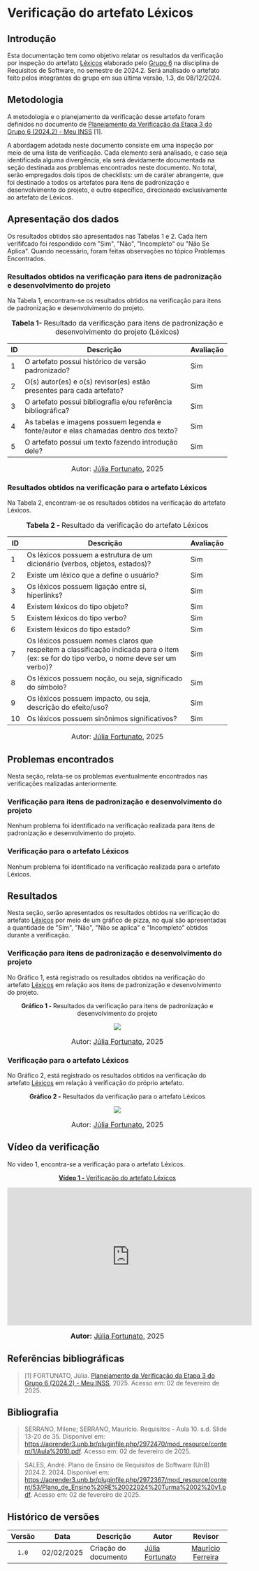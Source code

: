 # Verificação do artefato Léxicos

## Introdução

Esta documentação tem como objetivo relatar os resultados da verificação por inspeção do artefato [Léxicos](https://requisitos-de-software.github.io/2024.2-MeuINSS/modelagem_parte1/lexicos/) elaborado pelo [Grupo 6](https://requisitos-de-software.github.io/2024.2-MeuINSS/) na disciplina de Requisitos de Software, no semestre de 2024.2. Será analisado o artefato feito pelos integrantes do grupo em sua última versão, 1.3, de 08/12/2024.

## Metodologia

A metodologia e o planejamento da verificação desse artefato foram definidos no documento de [Planejamento da Verificação da Etapa 3 do Grupo 6 (2024.2) - Meu INSS](https://requisitos-de-software.github.io/2024.2-MeuINSS/verificacao/entrega3/planejamento/) [1].

A abordagem adotada neste documento consiste em uma inspeção por meio de uma lista de verificação. Cada elemento será analisado, e caso seja identificada alguma divergência, ela será devidamente documentada na seção destinada aos problemas encontrados neste documento. No total, serão empregados dois tipos de checklists: um de caráter abrangente, que foi destinado a todos os artefatos para itens de padronização e desenvolvimento do projeto, e outro específico, direcionado exclusivamente ao artefato de Léxicos.

## Apresentação dos dados

Os resultados obtidos são apresentados nas Tabelas 1 e 2. Cada item verififcado foi respondido com "Sim", "Não", "Incompleto" ou "Não Se Aplica". Quando necessário, foram feitas observações no tópico Problemas Encontrados. 

### Resultados obtidos na verificação para itens de padronização e desenvolvimento do projeto

Na Tabela 1, encontram-se os resultados obtidos na verificação para itens de padronização e desenvolvimento do projeto.

<div align="center">
<font size="3"><p style="text-align: center"><b>Tabela 1- </b> Resultado da verificação para itens de padronização e desenvolvimento do projeto (Léxicos)</p></font>

<table>
  <thead>
    <tr>
      <th>ID</th>
      <th>Descrição</th>
      <th>Avaliação</th>
    </tr>
  </thead>
  <tbody>
   <tr>
      <td>1</td>
      <td>O artefato possui histórico de versão padronizado?</td>
      <td>Sim</td>
    </tr>
    <tr>
      <td>2</td>
      <td>O(s) autor(es) e o(s) revisor(es) estão presentes para cada artefato?</td>
      <td>Sim</td>
    </tr>
    <tr>
      <td>3</td>
      <td>O artefato possui bibliografia e/ou referência bibliográfica?</td>
      <td>Sim</td>
    </tr>
    <tr>
      <td>4</td>
      <td>As tabelas e imagens possuem legenda e fonte/autor e elas chamadas dentro dos texto?</td>
      <td>Sim</td>
    </tr>
    <tr>
      <td>5</td>
      <td>O artefato possui um texto fazendo introdução dele?</td>
      <td>Sim</td>
    </tr>
  </tbody>
</table>

<font size="3"><p style="text-align: center">Autor: <a href="https://github.com/julia-fortunato">Júlia Fortunato</a>, 2025</p></font>
</div>

### Resultados obtidos na verificação para o artefato Léxicos

Na Tabela 2, encontram-se os resultados obtidos na verificação do artefato Léxicos.

<div align="center">
<font size="3"><p style="text-align: center"><b>Tabela 2 - </b> Resultado da verificação do artefato Léxicos </p></font>

<table>
 <thead>
    <tr>
      <th>ID</th>
      <th>Descrição</th>
      <th>Avaliação</th>
    </tr>
  </thead>
  <tbody>
    <tr>
      <td>1</td>
      <td>Os léxicos possuem a estrutura de um dicionário (verbos, objetos, estados)?</td>
      <td>Sim</td>
    </tr>
    <tr>
      <td>2</td>
      <td>Existe um léxico que a define o usuário?</td>
      <td>Sim</td>
    </tr>
    <tr>
      <td>3</td>
      <td>Os léxicos possuem ligação entre si, hiperlinks?</td>
      <td>Sim</td>
    </tr>
    <tr>
      <td>4</td>
      <td>Existem léxicos do tipo objeto?</td>
      <td>Sim</td>
    </tr>
    <tr>
      <td>5</td>
      <td>Existem léxicos do tipo verbo?</td>
      <td>Sim</td>
    </tr>
    <tr>
      <td>6</td>
      <td>Existem léxicos do tipo estado?</td>
      <td>Sim</td>
    </tr>
    <tr>
      <td>7</td>
      <td>Os léxicos possuem nomes claros que respeitem a classificação indicada para o item (ex: se for do tipo verbo, o nome deve ser um verbo)?</td>
      <td>Sim</td>
    </tr>
    <tr>
      <td>8</td>
      <td>Os léxicos possuem noção, ou seja, significado do símbolo?</td>
      <td>Sim</td>
    </tr>
    <tr>
      <td>9</td>
      <td>Os léxicos possuem impacto, ou seja, descrição do efeito/uso?</td>
      <td>Sim</td>
    </tr>
    <tr>
      <td>10</td>
      <td>Os léxicos possuem sinônimos significativos?</td>
      <td>Sim</td>
    </tr>
  </tbody>
</table>

<font size="3"><p style="text-align: center">Autor: <a href="https://github.com/julia-fortunato">Júlia Fortunato</a>, 2025</p></font>
</div>

## Problemas encontrados

Nesta seção, relata-se os problemas eventualmente encontrados nas verificações realizadas anteriormente.

### Verificação para itens de padronização e desenvolvimento do projeto

Nenhum problema foi identificado na verificação realizada para itens de padronização e desenvolvimento do projeto.

### Verificação para o artefato Léxicos

Nenhum problema foi identificado na verificação realizada para o artefato Léxicos. 

## Resultados

Nesta seção, serão apresentados os resultados obtidos na verificação do artefato [Léxicos](https://requisitos-de-software.github.io/2024.2-MeuINSS/modelagem_parte1/lexicos/) por meio de um gráfico de pizza, no qual são apresentadas a quantidade de "Sim", "Não", "Não se aplica" e "Incompleto" obtidos durante a verificação.

### Verificação para itens de padronização e desenvolvimento do projeto

No Gráfico 1, está registrado os resultados obtidos na verificação do artefato [Léxicos](https://requisitos-de-software.github.io/2024.2-MeuINSS/modelagem_parte1/lexicos/) em relação aos itens de padronização e desenvolvimento do projeto.

<div align="center">
  <p><b>Gráfico 1 - </b> Resultados da verificação para itens de padronização e desenvolvimento do projeto</p>

   <img src="../imagens/ucgeral.jpg">
    <font size="3"><p style="text-align: center">Autor: <a href="https://github.com/julia-fortunato">Júlia Fortunato</a>, 2025</p></font>
</div>

### Verificação para o artefato Léxicos

No Gráfico 2, está registrado os resultados obtidos na verificação do artefato [Léxicos](https://requisitos-de-software.github.io/2024.2-MeuINSS/modelagem_parte1/lexicos/) em relação à verificação do próprio artefato.

<div align="center">
  <p><b>Gráfico 2 - </b> Resultados da verificação para o artefato Léxicos</p>
    <img src="../imagens/ucgeral.jpg">
    <font size="3"><p style="text-align: center">Autor: <a href="https://github.com/julia-fortunato">Júlia Fortunato</a>, 2025</p></font>

</div>

## Vídeo da verificação

No vídeo 1, encontra-se a verificação para o artefato Léxicos.

<div align="center">

<p style="text-align: center"><a href="https://youtu.be/5BkWX7dV2Uk?si=a85JxUieVmgfNHhK" target="blanket"><b>Vídeo 1 - </b> Verificação do artefato Léxicos</a></p>

<iframe width="560" height="315" src="https://www.youtube.com/embed/5BkWX7dV2Uk?si=a85JxUieVmgfNHhK" title="YouTube video player" frameborder="0" allow="accelerometer; autoplay; clipboard-write; encrypted-media; gyroscope; picture-in-picture; web-share" referrerpolicy="strict-origin-when-cross-origin" allowfullscreen></iframe>

<font size="3"><p style="text-align: center"><b>Autor:</b> <a href="https://github.com/julia-fortunato">Júlia Fortunato</a>, 2025</p></font>

</div >

## Referências bibliográficas

> [1] FORTUNATO, Júlia. [Planejamento da Verificação da Etapa 3 do Grupo 6 (2024.2) - Meu INSS](https://requisitos-de-software.github.io/2024.2-MeuINSS/verificacao/entrega3/planejamento/), 2025. Acesso em: 02 de fevereiro de 2025.

## Bibliografia

> SERRANO, Milene; SERRANO, Maurício. Requisitos - Aula 10. s.d. Slide 13-20 de 35. Disponível em: <https://aprender3.unb.br/pluginfile.php/2972470/mod_resource/content/1/Aula%2010.pdf>. Acesso em:  02 de fevereiro de 2025.

> SALES, André. Plano de Ensino de Requisitos de Software (UnB) 2024.2. 2024. Disponível em: <https://aprender3.unb.br/pluginfile.php/2972367/mod_resource/content/53/Plano_de_Ensino%20RE%20022024%20Turma%2002%20v1.pdf>. Acesso em: 02 de fevereiro de 2025.


## Histórico de versões

| Versão | Data   | Descrição     | Autor     |  Revisor        |
| :----: | ------ | ------------- | --------- | :-------------: |
| `1.0`  | 02/02/2025 | Criação do documento  | [Júlia Fortunato](https://github.com/julia-fortunato) | [Maurício Ferreira](https://github.com/mauricio-araujoo) |